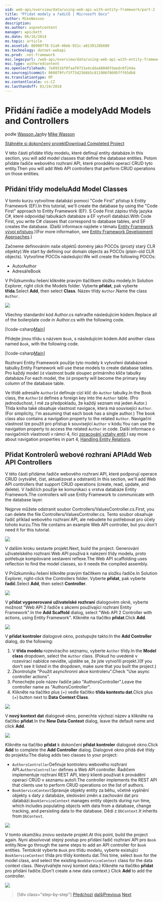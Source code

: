 ```yaml
---
uid: web-api/overview/data/using-web-api-with-entity-framework/part-2
title: "Přidat modely a řadičů | Microsoft Docs"
author: MikeWasson
description: 
ms.author: aspnetcontent
manager: wpickett
ms.date: 06/16/2014
ms.topic: article
ms.assetid: 88908ff8-51a9-40eb-931c-a8139128b680
ms.technology: dotnet-webapi
ms.prod: .net-framework
msc.legacyurl: /web-api/overview/data/using-web-api-with-entity-framework/part-2
msc.type: authoredcontent
ms.openlocfilehash: 7e09316f0faaf0731e4cdda48040fdaedc0f244a
ms.sourcegitcommit: 060879fcf3f73d2366b5c811986f8695fff65db8
ms.translationtype: MT
ms.contentlocale: cs-CZ
ms.lasthandoff: 01/24/2018
---
```

<a name="add-models-and-controllers"></a><span data-ttu-id="7b08b-102">Přidání řadiče a modely</span><span class="sxs-lookup"><span data-stu-id="7b08b-102">Add Models and Controllers</span></span>
====================
<span data-ttu-id="7b08b-103">podle [Wasson Jan](https://github.com/MikeWasson)</span><span class="sxs-lookup"><span data-stu-id="7b08b-103">by [Mike Wasson](https://github.com/MikeWasson)</span></span>

[<span data-ttu-id="7b08b-104">Stáhněte si dokončený projekt</span><span class="sxs-lookup"><span data-stu-id="7b08b-104">Download Completed Project</span></span>](https://github.com/MikeWasson/BookService)

<span data-ttu-id="7b08b-105">V této části přidáte třídy modelu, které definují entity databáze.</span><span class="sxs-lookup"><span data-stu-id="7b08b-105">In this section, you will add model classes that define the database entities.</span></span> <span data-ttu-id="7b08b-106">Potom přidáte řadiče webového rozhraní API, které provádění operací CRUD tyto entity.</span><span class="sxs-lookup"><span data-stu-id="7b08b-106">Then you will add Web API controllers that perform CRUD operations on those entities.</span></span>

## <a name="add-model-classes"></a><span data-ttu-id="7b08b-107">Přidání třídy modelu</span><span class="sxs-lookup"><span data-stu-id="7b08b-107">Add Model Classes</span></span>

<span data-ttu-id="7b08b-108">V tomto kurzu vytvoříme databázi pomocí "Code First" přístup k Entity Framework (EF).</span><span class="sxs-lookup"><span data-stu-id="7b08b-108">In this tutorial, we'll create the database by using the "Code First" approach to Entity Framework (EF).</span></span> <span data-ttu-id="7b08b-109">S Code First zápisu třídy jazyka C#, které odpovídají tabulkách databáze a EF vytvoří databázi.</span><span class="sxs-lookup"><span data-stu-id="7b08b-109">With Code First, you write C# classes that correspond to database tables, and EF creates the database.</span></span> <span data-ttu-id="7b08b-110">(Další informace najdete v tématu [Entity Framework vývoj přístupy](https://msdn.microsoft.com/library/ms178359%28v=vs.110%29.aspx#dbfmfcf).)</span><span class="sxs-lookup"><span data-stu-id="7b08b-110">(For more information, see [Entity Framework Development Approaches](https://msdn.microsoft.com/library/ms178359%28v=vs.110%29.aspx#dbfmfcf).)</span></span>

<span data-ttu-id="7b08b-111">Začneme definováním naše objektů domény jako POCOs (prostý starý CLR objekty).</span><span class="sxs-lookup"><span data-stu-id="7b08b-111">We start by defining our domain objects as POCOs (plain-old CLR objects).</span></span> <span data-ttu-id="7b08b-112">Vytvoříme POCOs následující:</span><span class="sxs-lookup"><span data-stu-id="7b08b-112">We will create the following POCOs:</span></span>

- <span data-ttu-id="7b08b-113">Autor</span><span class="sxs-lookup"><span data-stu-id="7b08b-113">Author</span></span>
- <span data-ttu-id="7b08b-114">Adresáře</span><span class="sxs-lookup"><span data-stu-id="7b08b-114">Book</span></span>

<span data-ttu-id="7b08b-115">V Průzkumníku řešení klikněte pravým tlačítkem složku modely.</span><span class="sxs-lookup"><span data-stu-id="7b08b-115">In Solution Explorer, right click the Models folder.</span></span> <span data-ttu-id="7b08b-116">Vyberte **přidat**, pak vyberte **třída**.</span><span class="sxs-lookup"><span data-stu-id="7b08b-116">Select **Add**, then select **Class**.</span></span> <span data-ttu-id="7b08b-117">Název třídy `Author`.</span><span class="sxs-lookup"><span data-stu-id="7b08b-117">Name the class `Author`.</span></span>

![](part-2/_static/image1.png)

<span data-ttu-id="7b08b-118">Všechny standardní kód Author.cs nahraďte následujícím kódem.</span><span class="sxs-lookup"><span data-stu-id="7b08b-118">Replace all of the boilerplate code in Author.cs with the following code.</span></span>

[!code-csharp[Main](part-2/samples/sample1.cs)]

<span data-ttu-id="7b08b-119">Přidejte jinou třídu s názvem `Book`, s následujícím kódem.</span><span class="sxs-lookup"><span data-stu-id="7b08b-119">Add another class named `Book`, with the following code.</span></span>

[!code-csharp[Main](part-2/samples/sample2.cs)]

<span data-ttu-id="7b08b-120">Rozhraní Entity Framework použije tyto modely k vytvoření databázové tabulky.</span><span class="sxs-lookup"><span data-stu-id="7b08b-120">Entity Framework will use these models to create database tables.</span></span> <span data-ttu-id="7b08b-121">Pro každý model `Id` vlastnost bude sloupec primárního klíče tabulky databáze.</span><span class="sxs-lookup"><span data-stu-id="7b08b-121">For each model, the `Id` property will become the primary key column of the database table.</span></span>

<span data-ttu-id="7b08b-122">Ve třídě adresáře `AuthorId` definuje cizí klíč do `Author` tabulky.</span><span class="sxs-lookup"><span data-stu-id="7b08b-122">In the Book class, the `AuthorId` defines a foreign key into the `Author` table.</span></span> <span data-ttu-id="7b08b-123">(Pro jednoduchost, I mě za předpokladu, že každý seznam má jeden Autor.) Třída kniha také obsahuje vlastnost navigace, která má související `Author`.</span><span class="sxs-lookup"><span data-stu-id="7b08b-123">(For simplicity, I'm assuming that each book has a single author.) The book class also contains a navigation property to the related `Author`.</span></span> <span data-ttu-id="7b08b-124">Navigační vlastnost lze použít pro přístup k související `Author` v kódu.</span><span class="sxs-lookup"><span data-stu-id="7b08b-124">You can use the navigation property to access the related `Author` in code.</span></span> <span data-ttu-id="7b08b-125">Další informace o navigačních vlastností v rámci 4, říci [zpracování vztahy entit](part-4.md).</span><span class="sxs-lookup"><span data-stu-id="7b08b-125">I say more about navigation properties in part 4, [Handling Entity Relations](part-4.md).</span></span>

## <a name="add-web-api-controllers"></a><span data-ttu-id="7b08b-126">Přidat Kontrolerů webové rozhraní API</span><span class="sxs-lookup"><span data-stu-id="7b08b-126">Add Web API Controllers</span></span>

<span data-ttu-id="7b08b-127">V této části přidáme řadiče webového rozhraní API, které podporují operace CRUD (vytvářet, číst, aktualizovat a odstranit).</span><span class="sxs-lookup"><span data-stu-id="7b08b-127">In this section, we'll add Web API controllers that support CRUD operations (create, read, update, and delete).</span></span> <span data-ttu-id="7b08b-128">V řadičích použije ke komunikaci s vrstva databáze Entity Framework.</span><span class="sxs-lookup"><span data-stu-id="7b08b-128">The controllers will use Entity Framework to communicate with the database layer.</span></span>

<span data-ttu-id="7b08b-129">Nejprve můžete odstranit soubor Controllers/ValuesController.cs.</span><span class="sxs-lookup"><span data-stu-id="7b08b-129">First, you can delete the file Controllers/ValuesController.cs.</span></span> <span data-ttu-id="7b08b-130">Tento soubor obsahuje řadič příklad webového rozhraní API, ale nebudete ho potřebovat pro účely tohoto kurzu.</span><span class="sxs-lookup"><span data-stu-id="7b08b-130">This file contains an example Web API controller, but you don't need it for this tutorial.</span></span>

![](part-2/_static/image2.png)

<span data-ttu-id="7b08b-131">V dalším kroku sestavte projekt.</span><span class="sxs-lookup"><span data-stu-id="7b08b-131">Next, build the project.</span></span> <span data-ttu-id="7b08b-132">Generování uživatelského rozhraní Web API používá k nalezení třídy modelu, proto potřebuje kompilované sestavení reflexe.</span><span class="sxs-lookup"><span data-stu-id="7b08b-132">The Web API scaffolding uses reflection to find the model classes, so it needs the compiled assembly.</span></span>

<span data-ttu-id="7b08b-133">V Průzkumníku řešení klikněte pravým tlačítkem na složku řadiče.</span><span class="sxs-lookup"><span data-stu-id="7b08b-133">In Solution Explorer, right-click the Controllers folder.</span></span> <span data-ttu-id="7b08b-134">Vyberte **přidat**, pak vyberte **řadič**.</span><span class="sxs-lookup"><span data-stu-id="7b08b-134">Select **Add**, then select **Controller**.</span></span>

![](part-2/_static/image3.png)

<span data-ttu-id="7b08b-135">V **přidat vygenerované uživatelské rozhraní** dialogovém okně, vyberte možnost "Web API 2 řadiče s akcemi používající rozhraní Entity Framework".</span><span class="sxs-lookup"><span data-stu-id="7b08b-135">In the **Add Scaffold** dialog, select "Web API 2 Controller with actions, using Entity Framework".</span></span> <span data-ttu-id="7b08b-136">Klikněte na tlačítko **přidat**.</span><span class="sxs-lookup"><span data-stu-id="7b08b-136">Click **Add**.</span></span>

![](part-2/_static/image4.png)

<span data-ttu-id="7b08b-137">V **přidat kontroler** dialogové okno, postupujte takto:</span><span class="sxs-lookup"><span data-stu-id="7b08b-137">In the **Add Controller** dialog, do the following:</span></span>

1. <span data-ttu-id="7b08b-138">V **třída modelu** rozevíracího seznamu, vyberte `Author` třídy.</span><span class="sxs-lookup"><span data-stu-id="7b08b-138">In the **Model class** dropdown, select the `Author` class.</span></span> <span data-ttu-id="7b08b-139">(Pokud ho uvedené v rozevírací nabídce nevidíte, ujistěte se, že jste vytvořili projekt.)</span><span class="sxs-lookup"><span data-stu-id="7b08b-139">(If you don't see it listed in the dropdown, make sure that you built the project.)</span></span>
2. <span data-ttu-id="7b08b-140">Zkontrolujte "Použít asynchronní akce kontroleru".</span><span class="sxs-lookup"><span data-stu-id="7b08b-140">Check "Use async controller actions".</span></span>
3. <span data-ttu-id="7b08b-141">Ponechejte pole název řadiče jako &quot;AuthorsController&quot;.</span><span class="sxs-lookup"><span data-stu-id="7b08b-141">Leave the controller name as &quot;AuthorsController&quot;.</span></span>
4. <span data-ttu-id="7b08b-142">Klikněte na tlačítko plus (+) vedle tlačítko **třída kontextu dat**.</span><span class="sxs-lookup"><span data-stu-id="7b08b-142">Click plus (+) button next to **Data Context Class**.</span></span>

![](part-2/_static/image5.png)

<span data-ttu-id="7b08b-143">V **nový kontext dat** dialogové okno, ponechte výchozí název a klikněte na tlačítko **přidat**.</span><span class="sxs-lookup"><span data-stu-id="7b08b-143">In the **New Data Context** dialog, leave the default name and click **Add**.</span></span>

![](part-2/_static/image6.png)

<span data-ttu-id="7b08b-144">Klikněte na tlačítko **přidat** k dokončení **přidat kontroler** dialogové okno.</span><span class="sxs-lookup"><span data-stu-id="7b08b-144">Click **Add** to complete the **Add Controller** dialog.</span></span> <span data-ttu-id="7b08b-145">Dialogové okno přidá dvě třídy do projektu:</span><span class="sxs-lookup"><span data-stu-id="7b08b-145">The dialog adds two classes to your project:</span></span>

- <span data-ttu-id="7b08b-146">`AuthorsController`Definuje kontroleru webového rozhraní API.</span><span class="sxs-lookup"><span data-stu-id="7b08b-146">`AuthorsController` defines a Web API controller.</span></span> <span data-ttu-id="7b08b-147">Řadičem implementuje rozhraní REST API, který klienti používat k provádění operací CRUD v seznamu autoři.</span><span class="sxs-lookup"><span data-stu-id="7b08b-147">The controller implements the REST API that clients use to perform CRUD operations on the list of authors.</span></span>
- <span data-ttu-id="7b08b-148">`BookServiceContext`Spravuje objekty entity za běhu, včetně vyplnění objekty s daty z databáze, sledování změn a zachování dat pro databázi.</span><span class="sxs-lookup"><span data-stu-id="7b08b-148">`BookServiceContext` manages entity objects during run time, which includes populating objects with data from a database, change tracking, and persisting data to the database.</span></span> <span data-ttu-id="7b08b-149">Dědí z `DbContext`.</span><span class="sxs-lookup"><span data-stu-id="7b08b-149">It inherits from `DbContext`.</span></span>

![](part-2/_static/image7.png)

<span data-ttu-id="7b08b-150">V tomto okamžiku znovu sestavte projekt.</span><span class="sxs-lookup"><span data-stu-id="7b08b-150">At this point, build the project again.</span></span> <span data-ttu-id="7b08b-151">Nyní absolvovat stejný postup pro přidání řadič rozhraní API pro `Book` entity.</span><span class="sxs-lookup"><span data-stu-id="7b08b-151">Now go through the same steps to add an API controller for `Book` entities.</span></span> <span data-ttu-id="7b08b-152">Tentokrát vyberte `Book` pro třídu modelu, vyberte existující `BookServiceContext` třída pro třídy kontextu dat.</span><span class="sxs-lookup"><span data-stu-id="7b08b-152">This time, select `Book` for the model class, and select the existing `BookServiceContext` class for the data context class.</span></span> <span data-ttu-id="7b08b-153">(Nevytvářejte nový kontext data.) Klikněte na tlačítko **přidat** pro přidání řadiče.</span><span class="sxs-lookup"><span data-stu-id="7b08b-153">(Don't create a new data context.) Click **Add** to add the controller.</span></span>

![](part-2/_static/image8.png)

>[!div class="step-by-step"]
<span data-ttu-id="7b08b-154">[Předchozí](part-1.md)
[další](part-3.md)</span><span class="sxs-lookup"><span data-stu-id="7b08b-154">[Previous](part-1.md)
[Next](part-3.md)</span></span>
